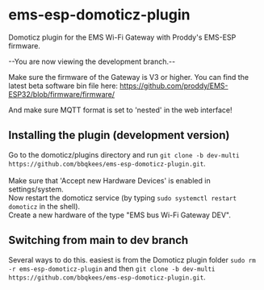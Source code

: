 # ems-esp-domoticz-plugin
Domoticz plugin for the EMS Wi-Fi Gateway with Proddy's EMS-ESP firmware. 

--You are now viewing the development branch.--<br>

Make sure the firmware of the Gateway is V3 or higher.
You can find the latest beta software bin file here:
https://github.com/proddy/EMS-ESP32/blob/firmware/firmware/

And make sure MQTT format is set to 'nested' in the web interface!


## Installing the plugin (development version)
Go to the domoticz/plugins directory and run `git clone -b dev-multi https://github.com/bbqkees/ems-esp-domoticz-plugin.git`.<br>
<br>
Make sure that 'Accept new Hardware Devices' is enabled in settings/system. <br>
Now restart the domoticz service (by typing `sudo systemctl restart domoticz` in the shell).<br>
Create a new hardware of the type "EMS bus Wi-Fi Gateway DEV".<br>

## Switching from main to dev branch
Several ways to do this. easiest is from the Domoticz plugin folder `sudo rm -r ems-esp-domoticz-plugin` and then
`git clone -b dev-multi https://github.com/bbqkees/ems-esp-domoticz-plugin.git`.
